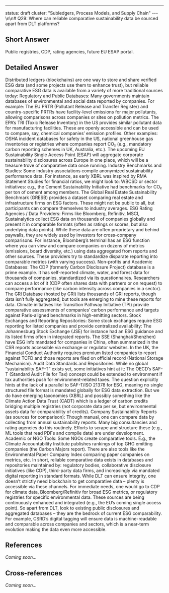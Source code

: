 ---
status: draft
cluster: "Subledgers, Process Models, and Supply Chain"
---\n\n# Q29: Where can reliable comparative sustainability data be sourced apart from DLT platforms?

## Short Answer

Public registries, CDP, rating agencies, future EU ESAP portal.

## Detailed Answer

Distributed ledgers (blockchains) are one way to store and share verified ESG data (and some projects use them to enhance trust), but reliable comparative ESG data is available from a variety of more traditional sources today:
Regulatory and Public Databases: Many governments maintain databases of environmental and social data reported by companies. For example:
The EU PRTR (Pollutant Release and Transfer Register) and country-specific PRTRs have facility-level emissions for major pollutants, allowing comparisons across companies or sites on pollution metrics.
The EPA’s TRI (Toxic Release Inventory) in the US provides similar pollutant data for manufacturing facilities. These are openly accessible and can be used to compare, say, chemical companies’ emission profiles.
Other examples: OSHA incident databases for safety in the US, national greenhouse gas inventories or registries where companies report CO₂ (e.g., mandatory carbon reporting schemes in UK, Australia, etc.). The upcoming EU Sustainability Single Access Point (ESAP) will aggregate corporate sustainability disclosures across Europe in one place, which will be a treasure trove of comparative data once running.
Industry Benchmarks and Studies: Some industry associations compile anonymized sustainability performance data. For instance, as early XBRL was inspired by RMA Statement Studies for financial ratios, we might look to:
WBCSD or sector initiatives: e.g., the Cement Sustainability Initiative had benchmarks for CO₂ per ton of cement among members.
The Global Real Estate Sustainability Benchmark (GRESB) provides a dataset comparing real estate and infrastructure firms on ESG factors.
These might not be public to all, but participants can compare themselves to industry averages.
ESG Rating Agencies / Data Providers: Firms like Bloomberg, Refinitiv, MSCI, Sustainalytics collect ESG data on thousands of companies globally and present it in comparable formats (often as ratings or scores, but also underlying data points). While these data are often proprietary and behind paywalls, they are widely used by investors for cross-company comparisons. For instance, Bloomberg’s terminal has an ESG function where you can view and compare companies on dozens of metrics (emissions, board diversity, etc.) using data aggregated from reports and other sources. These providers try to standardize disparate reporting into comparable metrics (with varying success).
Non-profits and Academic Databases:
The CDP (formerly Carbon Disclosure Project) database is a prime example. It has self-reported climate, water, and forest data for thousands of companies, standardized via its questionnaires. Researchers can access a lot of it (CDP often shares data with partners or on request) to compare performance (like carbon intensity across companies in a sector).
The GRI Database (hosted by GRI) lists thousands of GRI reports, though data isn’t fully aggregated, but tools are emerging to mine these reports for data.
Climate initiatives like Transition Pathway Initiative (TPI) provide comparative assessments of companies’ carbon performance and targets against Paris-aligned benchmarks in high-emitting sectors.
Stock Exchanges and Reporting Repositories: Some stock exchanges require ESG reporting for listed companies and provide centralized availability:
The Johannesburg Stock Exchange (JSE) for instance had an ESG guidance and its listed firms often in integrated reports.
The SSE (Shanghai/Shenzhen) have ESG info mandated for companies in China, often summarized in the CSR reports accessible via exchange or regulator websites.
In the UK, the Financial Conduct Authority requires premium listed companies to report against TCFD and those reports are filed on official record (National Storage Mechanism).
Audit Data Standards and Repositories: While no global “sustainability SAF-T” exists yet, some initiatives hint at it:
The OECD’s SAF-T (Standard Audit File for Tax) concept could be extended to environment if tax authorities push for environment-related taxes.
The question explicitly hints at the lack of a parallel to SAF-T/ISO 21378 for ESG, meaning no single structured file format is mandated globally for ESG data extraction. But we do have emerging taxonomies (XBRL) and possibly something like the Climate Action Data Trust (CADT) which is a ledger of carbon credits bridging multiple registries (not corporate data per se, but environmental assets data for comparability of credits).
Company Sustainability Reports (as sources for comparison): Though manual, one can compare data by collecting from annual sustainability reports. Many big consultancies and rating agencies do this routinely. Efforts to scrape and structure these (e.g., ML tools that read PDFs and compile data) are under development.
Academic or NGO Tools: Some NGOs create comparative tools. E.g., the Climate Accountability Institute publishes rankings of top GHG emitting companies (the Carbon Majors report). There are also tools like the Environmental Paper Company Index comparing paper companies on metrics, etc.
In short, reliable comparative data exists in databases and repositories maintained by:
regulatory bodies,
collaborative disclosure initiatives (like CDP),
third-party data firms,
and increasingly via mandated digital reporting in standard formats.
While DLT can ensure integrity, one doesn’t strictly need blockchain to get comparative data – plenty is accessible via these channels. For immediate needs, one would go to CDP for climate data, Bloomberg/Refinitiv for broad ESG metrics, or regulatory registries for specific environmental data. These sources are being continuously enhanced and integrated (e.g., the EU’s coming single access point).
So apart from DLT, look to existing public disclosures and aggregated databases – they are the bedrock of current ESG comparability. For example, CSRD’s digital tagging will ensure data is machine-readable and comparable across companies and sectors, which is a near-term evolution making the data even more accessible.

## References

*Coming soon...*

## Cross-references

*Coming soon...*